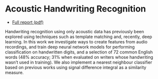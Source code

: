 # Acoustic Handwriting Recognition

- [Full report (pdf)](https://github.com/ollieperree/emc-acoustic-handwriting/raw/master/report.pdf)

Handwriting recognition using only acoustic data has previously been explored using techniques
such as template matching and, recently, deep learning. In this work we investigate ways to create
features from audio recordings, and train deep neural network models for performing classification on
handwritten digits, and a selection of 72 common English words (48% accuracy; 31% when evaluated
on writers whose handwriting wasn’t used in training). We also implement a nearest neighbour
classifier based on previous works using signal difference integral as a similarity measure.
